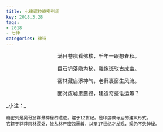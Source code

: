 ```yaml
---
title: 七律暹粒崩密列庙
key: 2018.3.28
tags: 
- 2018
- 七律
categories: 律诗
---
```


<p align="center">满目苍痍看佛楼，千年一眼想春秋。
</p>
<p align="center">巨石坍落隐为秘，雕像斑驳古成幽。
</p>
<p align="center">密林藏庙添神气，老藓裹窗生风流。
</p>
<p align="center">面对废墟思震撼，建造奇迹谁运筹？
</p>
_小注：_

```
崩密列是吴哥窟群最神秘的遗迹，建于12世纪。是印度教寺庙的建筑形式。
它建于莽莽雨林深处，被丛林严密包裹着，以至17世纪才发现，现仍不失神秘。
```